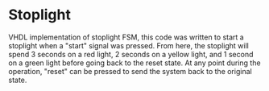 # Stoplight

VHDL implementation of stoplight FSM, this code was written to start a stoplight when a "start" signal was pressed. From here, the stoplight will spend 3 seconds on a red light, 2 seconds on a yellow light, and 1 second on a green light before going back to the reset state. At any point during the operation, "reset" can be pressed to send the system back to the original state.
